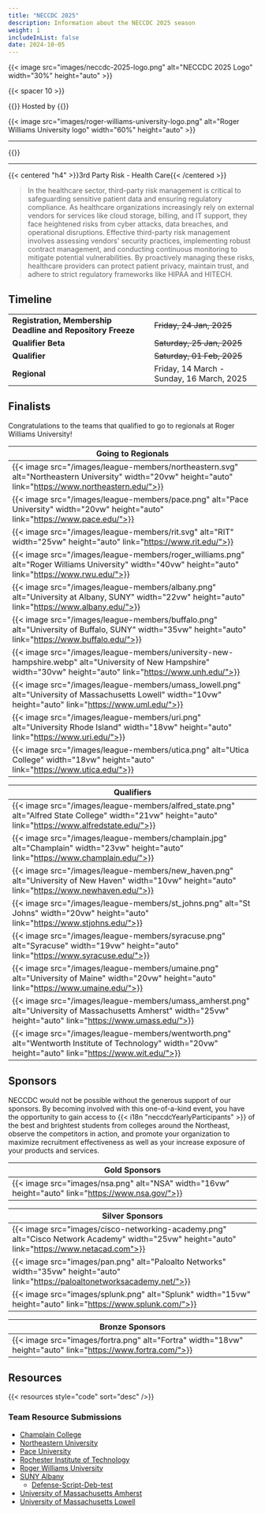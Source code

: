 ```yaml
---
title: "NECCDC 2025"
description: Information about the NECCDC 2025 season
weight: 1
includeInList: false
date: 2024-10-05
---
```


{{< image src="images/neccdc-2025-logo.png" alt="NECCDC 2025 Logo" width="30%" height="auto" >}}

{{< spacer 10 >}}

{{<intro>}}
Hosted by
{{</intro>}}

{{< image src="images/roger-williams-university-logo.png" alt="Roger Williams University logo" width="60%" height="auto" >}}

---

{{<toc>}}

---

{{< centered "h4" >}}3rd Party Risk - Health Care{{< /centered >}}

> In the healthcare sector, third-party risk management is critical to safeguarding sensitive patient data and ensuring regulatory compliance.
> As healthcare organizations increasingly rely on external vendors for services like cloud storage, billing, and IT support, they face heightened risks from cyber attacks, data breaches, and operational disruptions.
> Effective third-party risk management involves assessing vendors' security practices, implementing robust contract management, and conducting continuous monitoring to mitigate potential vulnerabilities.
> By proactively managing these risks, healthcare providers can protect patient privacy, maintain trust, and adhere to strict regulatory frameworks like HIPAA and HITECH.

## Timeline

| | |
| - | - |
| **Registration, Membership Deadline and Repository Freeze** | ~~Friday, 24 Jan, 2025~~ |
| **Qualifier Beta** | ~~Saturday, 25 Jan, 2025~~ |
| **Qualifier** | ~~Saturday, 01 Feb, 2025~~ |
| **Regional** | Friday, 14 March - Sunday, 16 March, 2025 |

## Finalists

Congratulations to the teams that qualified to go to regionals at Roger Williams University!

| **Going to Regionals** |
| - |
| {{< image src="/images/league-members/northeastern.svg" alt="Northeastern University" width="20vw" height="auto" link="https://www.northeastern.edu/">}} |
| {{< image src="/images/league-members/pace.png" alt="Pace University" width="20vw" height="auto" link="https://www.pace.edu/">}} |
| {{< image src="/images/league-members/rit.svg" alt="RIT" width="25vw" height="auto" link="https://www.rit.edu/">}} |
| {{< image src="/images/league-members/roger_williams.png" alt="Roger Williams University" width="40vw" height="auto" link="https://www.rwu.edu/">}} |
| {{< image src="/images/league-members/albany.png" alt="University at Albany, SUNY" width="22vw" height="auto" link="https://www.albany.edu/">}} |
| {{< image src="/images/league-members/buffalo.png" alt="University of Buffalo, SUNY" width="35vw" height="auto" link="https://www.buffalo.edu/">}} |
| {{< image src="/images/league-members/university-new-hampshire.webp" alt="University of New Hampshire" width="30vw" height="auto" link="https://www.unh.edu/">}} |
| {{< image src="/images/league-members/umass_lowell.png" alt="University of Massachusetts Lowell" width="10vw" height="auto" link="https://www.uml.edu/">}} |
| {{< image src="/images/league-members/uri.png" alt="University Rhode Island" width="18vw" height="auto" link="https://www.uri.edu/">}} |
| {{< image src="/images/league-members/utica.png" alt="Utica College" width="18vw" height="auto" link="https://www.utica.edu/">}} |


| **Qualifiers** |
| - |
| {{< image src="/images/league-members/alfred_state.png" alt="Alfred State College" width="21vw" height="auto" link="https://www.alfredstate.edu/">}} |
| {{< image src="/images/league-members/champlain.jpg" alt="Champlain" width="23vw" height="auto" link="https://www.champlain.edu/">}} |
| {{< image src="/images/league-members/new_haven.png" alt="University of New Haven" width="10vw" height="auto" link="https://www.newhaven.edu/">}} |
| {{< image src="/images/league-members/st_johns.png" alt="St Johns" width="20vw" height="auto" link="https://www.stjohns.edu/">}} |
| {{< image src="/images/league-members/syracuse.png" alt="Syracuse" width="19vw" height="auto" link="https://www.syracuse.edu/">}} |
| {{< image src="/images/league-members/umaine.png" alt="University of Maine" width="20vw" height="auto" link="https://www.umaine.edu/">}} |
| {{< image src="/images/league-members/umass_amherst.png" alt="University of Massachusetts Amherst" width="25vw" height="auto" link="https://www.umass.edu/">}} |
| {{< image src="/images/league-members/wentworth.png" alt="Wentworth Institute of Technology" width="20vw" height="auto" link="https://www.wit.edu/">}} |


## Sponsors

NECCDC would not be possible without the generous support of our sponsors. By becoming involved with this one-of-a-kind event, you have the opportunity to gain access to {{< i18n "neccdcYearlyParticipants" >}} of the best and brightest students from colleges around the Northeast, observe the competitors in action, and promote your organization to maximize recruitment effectiveness as well as your increase exposure of your products and services.

| **Gold Sponsors** |
| - |
| {{< image src="images/nsa.png" alt="NSA" width="16vw" height="auto" link="https://www.nsa.gov/">}} |

| **Silver Sponsors** |
| - |
| {{< image src="images/cisco-networking-academy.png" alt="Cisco Network Academy" width="25vw" height="auto" link="https://www.netacad.com">}} |
| {{< image src="images/pan.png" alt="Paloalto Networks" width="35vw" height="auto" link="https://paloaltonetworksacademy.net/">}} |
| {{< image src="images/splunk.png" alt="Splunk" width="15vw" height="auto" link="https://www.splunk.com/">}} |

| **Bronze Sponsors** |
| - |
| {{< image src="images/fortra.png" alt="Fortra" width="18vw" height="auto" link="https://www.fortra.com/">}} |


## Resources

{{< resources style="code" sort="desc" />}}


### Team Resource Submissions

- [Champlain College](https://github.com/champccdc/2025)
- [Northeastern University](https://gitlab.com/nuccdc/tools)
- [Pace University](https://github.com/BitEU/PaceUniversity-NECCDC-2025)
- [Rochester Institute of Technology](https://github.com/CCDC-RIT/)
- [Roger Williams University](https://github.com/CIC-RWU/CIC-Scripts)
- [SUNY Albany](https://github.com/orgs/CyberDefenseOrganization/repositories)
  - [Defense-Script-Deb-test](https://github.com/Dack985/Defense-Script-Deb-test)
- [University of Massachusetts Amherst](https://github.com/UMassCybersecurity/CCDCScripts25)
- [University of Massachusetts Lowell](https://github.com/UML-Cyber-Security/ccdc2025)
